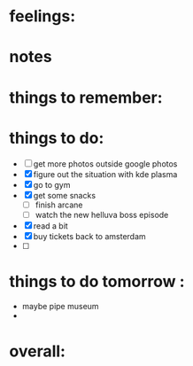 # feelings:

# notes
 
# things to remember:

# things to do:
- [ ] get more photos outside google photos 
- [x] figure out the situation with kde plasma 
- [x] go to gym
- [x] get some snacks
	- [ ] finish arcane
	- [ ] watch the new helluva boss episode 
- [x] read a bit 
- [x] buy tickets back to amsterdam 
- [ ] 
# things to do tomorrow :
- maybe pipe museum 
- 
# overall:

